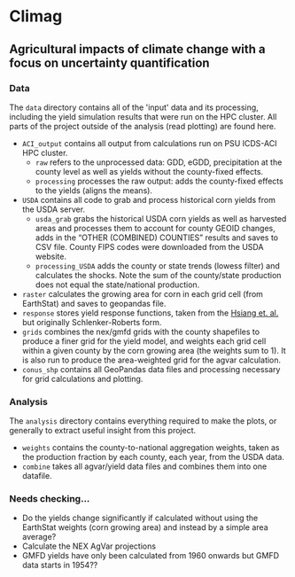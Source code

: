 # Climag

## Agricultural impacts of climate change with a focus on uncertainty quantification

### Data
The `data` directory contains all of the 'input' data and its processing, including the yield simulation results that were run on the HPC cluster. All parts of the project outside of the analysis (read plotting) are found here.
- `ACI_output` contains all output from calculations run on PSU ICDS-ACI HPC cluster.
  - `raw` refers to the unprocessed data: GDD, eGDD, precipitation at the county level as well as yields without the county-fixed effects.  
  - `processing` processes the raw output: adds the county-fixed effects to the yields (aligns the means).
- `USDA` contains all code to grab and process historical corn yields from the USDA server.
  - `usda_grab` grabs the historical USDA corn yields as well as harvested areas and processes them to account for county GEOID changes, adds in the “OTHER (COMBINED) COUNTIES” results and saves to CSV file. County FIPS codes were downloaded from the USDA website.
  - `processing_USDA` adds the county or state trends (lowess filter) and calculates the shocks. Note the sum of the county/state production does not equal the state/national production.
- `raster` calculates the growing area for corn in each grid cell (from EarthStat) and saves to geopandas file.
- `response` stores yield response functions, taken from the [Hsiang et. al.](https://science.sciencemag.org/content/356/6345/1362.full?ijkey=x3wZ8kcgtomUM&keytype=ref&siteid=sci) but originally Schlenker-Roberts form.
- `grids` combines the nex/gmfd grids with the county shapefiles to produce a finer grid for the yield model, and weights each grid cell within a given county by the corn growing area (the weights sum to 1). It is also run to produce the area-weighted grid for the agvar calculation.
- `conus_shp` contains all GeoPandas data files and processing necessary for grid calculations and plotting.

### Analysis
The `analysis` directory contains everything required to make the plots, or generally to extract useful insight from this project.
- `weights` contains the county-to-national aggregation weights, taken as the production fraction by each county, each year, from the USDA data.
- `combine` takes all agvar/yield data files and combines them into one datafile.

### Needs checking...
- Do the yields change significantly if calculated without using the EarthStat weights (corn growing area) and instead by a simple area average?
- Calculate the NEX AgVar projections
- GMFD yields have only been calculated from 1960 onwards but GMFD data starts in 1954??
